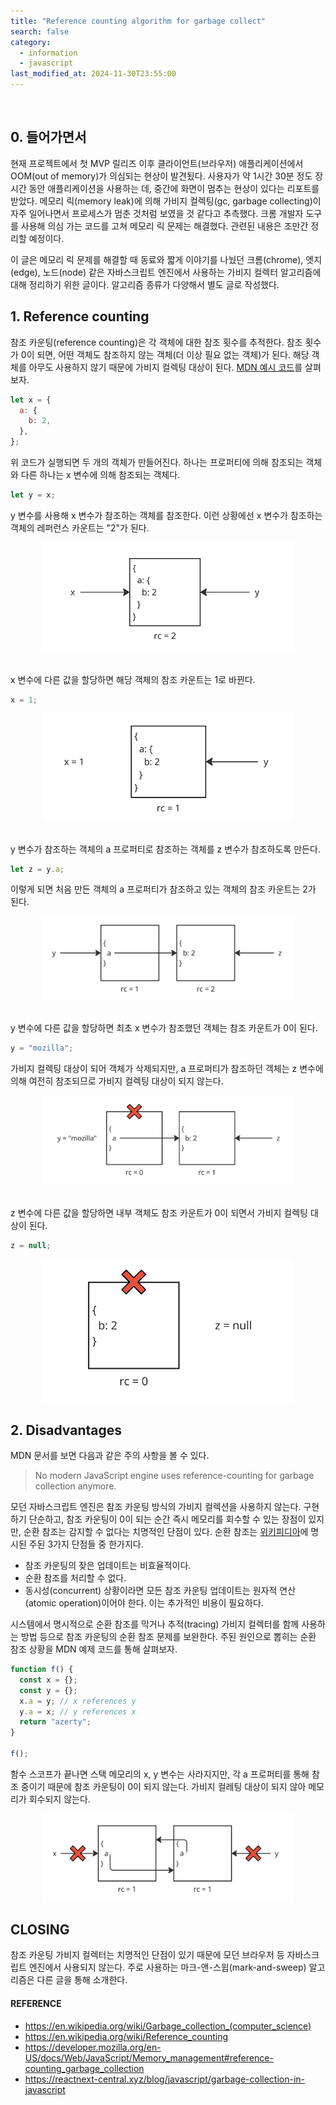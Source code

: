 ```yaml
---
title: "Reference counting algorithm for garbage collect"
search: false
category:
  - information
  - javascript
last_modified_at: 2024-11-30T23:55:00
---
```


<br/>

## 0. 들어가면서

현재 프로젝트에서 첫 MVP 릴리즈 이후 클라이언트(브라우저) 애플리케이션에서 OOM(out of memory)가 의심되는 현상이 발견됬다. 사용자가 약 1시간 30분 정도 장시간 동안 애플리케이션을 사용하는 데, 중간에 화면이 멈추는 현상이 있다는 리포트를 받았다. 메모리 릭(memory leak)에 의해 가비지 컬렉팅(gc, garbage collecting)이 자주 일어나면서 프로세스가 멈춘 것처럼 보였을 것 같다고 추측했다. 크롬 개발자 도구를 사용해 의심 가는 코드를 고쳐 메모리 릭 문제는 해결했다. 관련된 내용은 조만간 정리할 예정이다.

이 글은 메모리 릭 문제를 해결할 때 동료와 짧게 이야기를 나눴던 크롬(chrome), 엣지(edge), 노드(node) 같은 자바스크립트 엔진에서 사용하는 가비지 컬렉터 알고리즘에 대해 정리하기 위한 글이다. 알고리즘 종류가 다양해서 별도 글로 작성했다. 

## 1. Reference counting 

참조 카운팅(reference counting)은 각 객체에 대한 참조 횟수를 추적한다. 참조 횟수가 0이 되면, 어떤 객체도 참조하지 않는 객체(더 이상 필요 없는 객체)가 된다. 해당 객체를 아무도 사용하지 않기 때문에 가비지 컬렉팅 대상이 된다. [MDN 예시 코드](https://developer.mozilla.org/en-US/docs/Web/JavaScript/Memory_management#reference-counting_garbage_collection)를 살펴보자.

```js
let x = {
  a: {
    b: 2,
  },
};
```

위 코드가 실행되면 두 개의 객체가 만들어진다. 하나는 프로퍼티에 의해 참조되는 객체와 다른 하나는 x 변수에 의해 참조되는 객체다. 

```js
let y = x;
```

y 변수를 사용해 x 변수가 참조하는 객체를 참조한다. 이런 상황에선 x 변수가 참조하는 객체의 레퍼런스 카운트는 "2"가 된다. 

<div align="center">
  <img src="/images/posts/2024/reference-counting-gc-in-javascript-01.png" width="80%" class="image__border">
</div>

<br/>

x 변수에 다른 값을 할당하면 해당 객체의 참조 카운트는 1로 바뀐다.

```js
x = 1;
```

<div align="center">
  <img src="/images/posts/2024/reference-counting-gc-in-javascript-02.png" width="80%" class="image__border">
</div>

<br/>

y 변수가 참조하는 객체의 a 프로퍼티로 참조하는 객체를 z 변수가 참조하도록 만든다. 

```js
let z = y.a;
```

이렇게 되면 처음 만든 객체의 a 프로퍼티가 참조하고 있는 객체의 참조 카운트는 2가 된다.

<div align="center">
  <img src="/images/posts/2024/reference-counting-gc-in-javascript-03.png" width="80%" class="image__border">
</div>

<br/>

y 변수에 다른 값을 할당하면 최초 x 변수가 참조했던 객체는 참조 카운트가 0이 된다. 

```js
y = "mozilla";
```

가비지 컬렉팅 대상이 되어 객체가 삭제되지만, a 프로퍼티가 참조하던 객체는 z 변수에 의해 여전히 참조되므로 가비지 컬렉팅 대상이 되지 않는다.

<div align="center">
  <img src="/images/posts/2024/reference-counting-gc-in-javascript-04.png" width="80%" class="image__border">
</div>

<br/>

z 변수에 다른 값을 할당하면 내부 객체도 참조 카운트가 0이 되면서 가비지 컬렉팅 대상이 된다.

```js
z = null;
```

<div align="center">
  <img src="/images/posts/2024/reference-counting-gc-in-javascript-05.png" width="80%" class="image__border">
</div>

## 2. Disadvantages

MDN 문서를 보면 다음과 같은 주의 사항을 볼 수 있다.

> No modern JavaScript engine uses reference-counting for garbage collection anymore.

모던 자바스크립트 엔진은 참조 카운팅 방식의 가비지 컬렉션을 사용하지 않는다. 구현하기 단순하고, 참조 카운팅이 0이 되는 순간 즉시 메모리를 회수할 수 있는 장점이 있지만, 순환 참조는 감지할 수 없다는 치명적인 단점이 있다. 순환 참조는 [위키피디아](https://en.wikipedia.org/wiki/Reference_counting)에 명시된 주된 3가지 단점들 중 한가지다. 

- 참조 카운팅의 잦은 업데이트는 비효율적이다.
- 순환 참조를 처리할 수 없다.
- 동시성(concurrent) 상황이라면 모든 참조 카운팅 업데이트는 원자적 연산(atomic operation)이어야 한다. 이는 추가적인 비용이 필요하다.

시스템에서 명시적으로 순환 참조를 막거나 추적(tracing) 가비지 컬렉터를 함께 사용하는 방법 등으로 참조 카운팅의 순환 참조 문제를 보완한다. 주된 원인으로 뽑히는 순환 참조 상황을 MDN 예제 코드를 통해 살펴보자.

```js
function f() {
  const x = {};
  const y = {};
  x.a = y; // x references y
  y.a = x; // y references x
  return "azerty";
}

f();
```

함수 스코프가 끝나면 스택 메모리의 x, y 변수는 사라지지만, 각 a 프로퍼티를 통해 참조 중이기 때문에 참조 카운팅이 0이 되지 않는다. 가비지 컬레팅 대상이 되지 않아 메모리가 회수되지 않는다.

<div align="center">
  <img src="/images/posts/2024/reference-counting-gc-in-javascript-06.png" width="80%" class="image__border">
</div>

## CLOSING

참조 카운팅 가비지 컬렉터는 치명적인 단점이 있기 때문에 모던 브라우저 등 자바스크립트 엔진에서 사용되지 않는다. 주로 사용하는 마크-앤-스윕(mark-and-sweep) 알고리즘은 다른 글을 통해 소개한다.

#### REFERENCE

- <https://en.wikipedia.org/wiki/Garbage_collection_(computer_science)>
- <https://en.wikipedia.org/wiki/Reference_counting>
- <https://developer.mozilla.org/en-US/docs/Web/JavaScript/Memory_management#reference-counting_garbage_collection>
- <https://reactnext-central.xyz/blog/javascript/garbage-collection-in-javascript>
